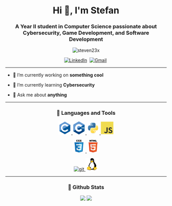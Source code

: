 <h1 align="center">Hi 👋, I'm Stefan</h1>
<h3 align="center">A Year II student in Computer Science passionate about Cybersecurity, Game Development, and Software Development</h3>

<p align="center">
 <img src="https://komarev.com/ghpvc/?username=steven23x&label=Views&color=green&style=flat" alt="steven23x" />
</p>

<p align="center">
<a href="https://www.linkedin.com/in/huma-stefan-dorian/"><img src="https://img.shields.io/badge/linkedin-%230077B5.svg?&style=for-the-badge&logo=linkedin&logoColor=white" alt="LinkedIn" /></a>&nbsp;
<a href="mailto:humastefan23@gmail.com"><img src="https://img.shields.io/badge/gmail-%23D14836.svg?&style=for-the-badge&logo=gmail&logoColor=white" alt="Gmail"/></a>&nbsp;
</p>

---

- 🔭 I’m currently working on **something cool**

- 🌱 I’m currently learning **Cybersecurity**

- 💬 Ask me about **anything**

---

<h3 align="center"> 🧰 Languages and Tools </h3>
<p align="center">
  <a href="https://www.cprogramming.com/" target="_blank" rel="noreferrer"> <img src="https://raw.githubusercontent.com/devicons/devicon/master/icons/c/c-original.svg" alt="c" width="40" height="40"/> </a> 
  <a href="https://www.w3schools.com/cpp/" target="_blank" rel="noreferrer"> <img src="https://raw.githubusercontent.com/devicons/devicon/master/icons/cplusplus/cplusplus-original.svg" alt="cplusplus" width="40" height="40"/> </a> 
  <a href="https://www.python.org" target="_blank" rel="noreferrer"> <img src="https://raw.githubusercontent.com/devicons/devicon/master/icons/python/python-original.svg" alt="python" width="40" height="40"/> </a>
  <a href="https://developer.mozilla.org/en-US/docs/Web/JavaScript" target="_blank" rel="noreferrer"> <img src="https://raw.githubusercontent.com/devicons/devicon/master/icons/javascript/javascript-original.svg" alt="javascript" width="40" height="40"/> </a>
</p>
<p align="center">
  <a href="https://www.w3schools.com/css/" target="_blank" rel="noreferrer"> <img src="https://raw.githubusercontent.com/devicons/devicon/master/icons/css3/css3-original-wordmark.svg" alt="css3" width="40" height="40"/> </a>
  <a href="https://www.w3.org/html/" target="_blank" rel="noreferrer"> <img src="https://raw.githubusercontent.com/devicons/devicon/master/icons/html5/html5-original-wordmark.svg" alt="html5" width="40" height="40"/> </a>
</p>  
<p align="center">
  <a href="https://git-scm.com/" target="_blank" rel="noreferrer"> <img src="https://www.vectorlogo.zone/logos/git-scm/git-scm-icon.svg" alt="git" width="40" height="40"/> </a> 
  <a href="https://www.linux.org/" target="_blank" rel="noreferrer"> <img src="https://raw.githubusercontent.com/devicons/devicon/master/icons/linux/linux-original.svg" alt="linux" width="40" height="40"/> </a> 
</p>

---

<h3 align="center"> 🚀 Github Stats </h3>

<p align = "center">
  <img  src = "https://github-readme-stats.vercel.app/api?username=Steven23X&show_icons=true&theme=chartreuse-dark&line_height=27">
  <img src = "https://github-readme-stats.vercel.app/api/top-langs/?username=Steven23X&theme=chartreuse-dark&layout=compact">
</p>

<!-- not working atm
<p align = "center">
 <img  src="https://github-readme-streak-stats.herokuapp.com/?user=Steven23X&show_icons=true&locale=en&layout=compact&theme=chartreuse-dark&line_height=0" />
</p>

<p align="center">
<img src = "https://github-profile-trophy.vercel.app/?username=Steven23X&theme=matrix&row=1">
</p>
-->
